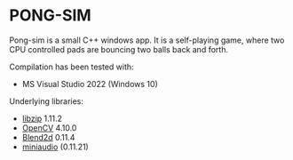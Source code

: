 # PONG-SIM

Pong-sim is a small C++ windows app. It is a self-playing game, where two CPU controlled pads are bouncing two balls back and forth.

Compilation has been tested with:
- MS Visual Studio 2022 (Windows 10)

Underlying libraries:
- [libzip](https://libzip.org/) 1.11.2
- [OpenCV](https://opencv.org/) 4.10.0
- [Blend2d](https://blend2d.com/) 0.11.4
- [miniaudio](https://github.com/mackron/miniaudio) (0.11.21)
